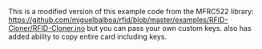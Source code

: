 This is a modified version of this example code from the MFRC522 library: https://github.com/miguelbalboa/rfid/blob/master/examples/RFID-Cloner/RFID-Cloner.ino
but you can pass your own custom keys. also has added ability to copy entire card including keys.
